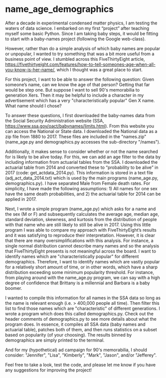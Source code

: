 # name_age_demographics

After a decade in experimental condensed matter physics, I am testing the waters of data science. I embarked on my first “project” after teaching myself some basic Python. Since I am taking baby steps, it would be fitting to start with a baby-names project (following the Google web-class). 

However, rather than do a simple analysis of which baby names are popular or unpopular, I wanted to try something that was a bit more useful from a business point of view. I stumbled across this FiveThirtyEight article, https://fivethirtyeight.com/features/how-to-tell-someones-age-when-all-you-know-is-her-name/, which I thought was a great place to start. 

For this project, I want to be able to answer the following question: Given someone’s name, can we know the age of that person? Getting that far would be step one. But suppose I want to sell 90's memorabilia to generation Xers. Then it may be helpful to include a character in my advertisement which has a very "characteristically popular" Gen X name. What name should I chose? 

To answer these questions, I first downloaded the baby-names data from the Social Security Administration website (SSA, https://www.ssa.gov/oact/babynames/limits.html).  From this website you can access the National or State data. I downloaded the National data as a zip file from 1880 to 2017. These files are included in the "names.zip" (name_age.py and demographics.py accesses the sub-directory "/names").

Additionally, it makes sense to consider whether or not the name searched for is likely to be alive today. For this, we can add an age filter to the data by including information from actuarial tables from the SSA. I downloaded the actuarial table from 2014 and converted these to “probability to be alive” in 2017 (code: get_actdata_2014.py). This information is stored in a text file (adj_act_data_2014.txt) which is used by the main programs (name_age.py, demographics.py). I have separated Male from Female death rates. For simplicity, I have made the following assumptions: 1) All names for one sex have the same death probabilities, and 2) the actuarial table for 2014 can be applied in 2017. 

Next, I wrote a simple program (name_age.py) which asks for a name and the sex (M or F) and subsequently calculates the average age, median age, standard deviation, skewness, and kurtosis from the distribution of people with that name who are still likely to still be alive in 2017.  Using this little program I was able to compare my approach with FiveThirtyEight’s results and it was satisfying to reproduce their interpretation. However, it is clear that there are many oversimplifications with this analysis. For instance, a single normal distribution cannot describe many names and so the analysis that FiveThirtyEight presents is not meaningful across the board. I want to identify names which are "characteristically popular" for different demographics. Therefore, I want to identify names which are vastly popular for a relatively short amount of time, or in other words, which have a sharp distribution exceeding some minimum popularity threshold. For instance, from playing around with the name_age.py program, we can say with a high degree of confidence that Brittany is a millennial and Barbara is a baby boomer.   

I wanted to compile this information for all names in the SSA data so long as the name is relevant enough (i.e. > 400,000 people all time). Then filter this list to find those names which are "characteristic" of different generations.  I wrote a program which does this called demographics.py. Check out the header comments of demographics.py to see more details about what the program does. In essence, it compiles all SSA data (baby names and actuarial table), patches both of them, and then runs statistics on a subset based on popularity (of your choosing). The results binned by demographics are simply printed to the terminal.

And for my (hypothetical) ad campaign for 90's memorabilia, I should consider: "Jennifer", "Lisa", "Kimberly", "Mark", "Jason", and/or "Jefferey".  

Feel free to take a look, test the code, and please let me know if you have any suggestions for improving the project!
